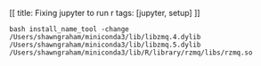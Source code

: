 [[
title: Fixing jupyter to run r
tags: [jupyter, setup]
]]


`bash
install_name_tool -change /Users/shawngraham/miniconda3/lib/libzmq.4.dylib /Users/shawngraham/miniconda3/lib/libzmq.5.dylib /Users/shawngraham/miniconda3/lib/R/library/rzmq/libs/rzmq.so
`